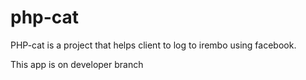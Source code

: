 # php-cat
PHP-cat is a project that helps client to log to irembo using facebook.

This app is on developer branch
